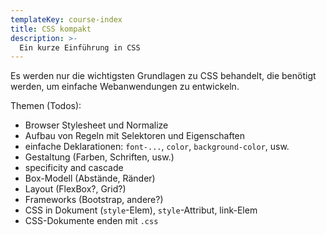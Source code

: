 ```yaml
---
templateKey: course-index
title: CSS kompakt
description: >-
  Ein kurze Einführung in CSS
---
```


Es werden nur die wichtigsten Grundlagen zu CSS behandelt, die benötigt werden,
um einfache Webanwendungen zu entwickeln.

Themen (Todos):

- Browser Stylesheet und Normalize
- Aufbau von Regeln mit Selektoren und Eigenschaften
- einfache Deklarationen: `font-...`, `color`, `background-color`, usw.
- Gestaltung (Farben, Schriften, usw.)
- specificity and cascade
- Box-Modell (Abstände, Ränder)
- Layout (FlexBox?, Grid?)
- Frameworks (Bootstrap, andere?)
- CSS in Dokument (`style`-Elem), `style`-Attribut, link-Elem
- CSS-Dokumente enden mit `.css`
